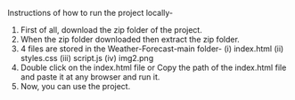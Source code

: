 Instructions of how to run the project locally-
1. First of all, download the zip folder of the project.
2. When the zip folder downloaded then extract the zip folder.
3. 4 files are stored in the Weather-Forecast-main folder-
   (i) index.html
   (ii) styles.css
   (iii) script.js
   (iv) img2.png
4. Double click on the index.html file or Copy the path of the index.html file and paste it at any browser and run it.
5. Now, you can use the project.
